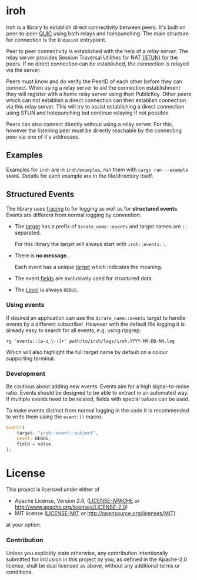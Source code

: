 # iroh

Iroh is a library to establish direct connectivity between peers.
It's built on peer-to-peer [QUIC](https://en.wikipedia.org/wiki/QUIC) using both relays and holepunching.
The main structure for connection is the `Endpoint` entrypoint.

Peer to peer connectivity is established with the help of a _relay server_. The relay server provides Session Traversal Utilities for NAT [(STUN)](https://en.wikipedia.org/wiki/STUN) for the peers. If no direct connection can be established, the connection is relayed via the server.

Peers must know and do verify the PeerID of each other before they can connect. When using a relay server to aid the connection establishment they will register with a home relay server using their PublicKey.  Other peers which can not establish a direct connection can then establish connection via this relay server.  This will try to assist establishing a direct connection using STUN and holepunching but continue relaying if not possible.

Peers can also connect directly without using a relay server. For this, however the listening peer must be directly reachable by the connecting peer via one of it's addresses.

## Examples

Examples for `iroh` are in `iroh/examples`, run them with `cargo run --example $NAME`. Details for each example are in the file/directory itself.

## Structured Events

The library uses [tracing](https://docs.rs/tracing) to for logging as
well as for **structured events**.  Events are different from normal
logging by convention:

- The [target] has a prefix of `$crate_name::events` and target names
  are `::` separated.

  For this library the target will always start with `iroh::events::`.

- There is **no message**.

  Each event has a unique [target] which indicates the meaning.

- The event [fields] are exclusively used for structured data.

- The [Level] is always `DEBUG`.

[target]: https://docs.rs/tracing/latest/tracing/struct.Metadata.html#method.target
[fields]: https://docs.rs/tracing/latest/tracing/#recording-fields
[Level]: https://docs.rs/tracing/latest/tracing/struct.Level.html

### Using events

If desired an application can use the `$crate_name::events` target to
handle events by a different subscriber.  However with the default
file logging it is already easy to search for all events, e.g. using
ripgrep:

`rg 'events::[a-z_\-:]+' path/to/iroh/logs/iroh.YYYY-MM-DD-NN.log`

Which will also highlight the full target name by default on a colour
supporting terminal.

### Development

Be cautious about adding new events.  Events aim for a high
signal-to-noise ratio.  Events should be designed to be able to
extract in an automated way.  If multiple events need to be related,
fields with special values can be used.

To make events distinct from normal logging in the code it is
recommended to write them using the `event!()` macro:

```rust
event!(
    target: "iroh::event::subject",
    Level::DEBUG,
    field = value,
);
```

# License

This project is licensed under either of

 * Apache License, Version 2.0, ([LICENSE-APACHE](LICENSE-APACHE) or
   http://www.apache.org/licenses/LICENSE-2.0)
 * MIT license ([LICENSE-MIT](LICENSE-MIT) or
   http://opensource.org/licenses/MIT)

at your option.

### Contribution

Unless you explicitly state otherwise, any contribution intentionally submitted
for inclusion in this project by you, as defined in the Apache-2.0 license,
shall be dual licensed as above, without any additional terms or conditions.
